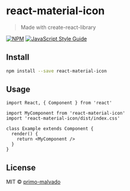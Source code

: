 # react-material-icon

> Made with create-react-library

[![NPM](https://img.shields.io/npm/v/react-material-icon.svg)](https://www.npmjs.com/package/react-material-icon) [![JavaScript Style Guide](https://img.shields.io/badge/code_style-standard-brightgreen.svg)](https://standardjs.com)

## Install

```bash
npm install --save react-material-icon
```

## Usage

```tsx
import React, { Component } from 'react'

import MyComponent from 'react-material-icon'
import 'react-material-icon/dist/index.css'

class Example extends Component {
  render() {
    return <MyComponent />
  }
}
```

## License

MIT © [primo-malvado](https://github.com/primo-malvado)
